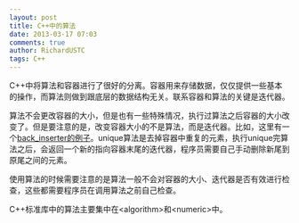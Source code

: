 ```yaml
---
layout: post
title: C++中的算法
date: 2013-03-17 07:03
comments: true
author: RichardUSTC
tags: C++
---
```

<p>C++中将算法和容器进行了很好的分离。容器用来存储数据，仅仅提供一些基本的操作，而算法则做到跟底层的数据结构无关。联系容器和算法的关键是迭代器。</p>
<p>算法不会更改容器的大小，但是也有一些特殊情况，执行过算法之后容器的大小改变了。但是要注意的是，改变容器大小的不是算法，而是迭代器。比如，这里有一个<a title="back_inserter" href="http://www.cplusplus.com/reference/iterator/back_inserter/" target="_blank">back_inserter的例子</a>。unique算法是去掉容器中重复的元素，执行unique完算法之后，会返回一个新的指向容器末尾的迭代器，程序员需要自己手动删除新尾到原尾之间的元素。</p>
<p>使用算法的时候需要注意的是算法一般不会对容器的大小、迭代器是否有效进行检查，这些都需要程序员在调用算法之前自己检查。</p>
<p>C++标准库中的算法主要集中在&lt;algorithm&gt;和&lt;numeric&gt;中。</p>